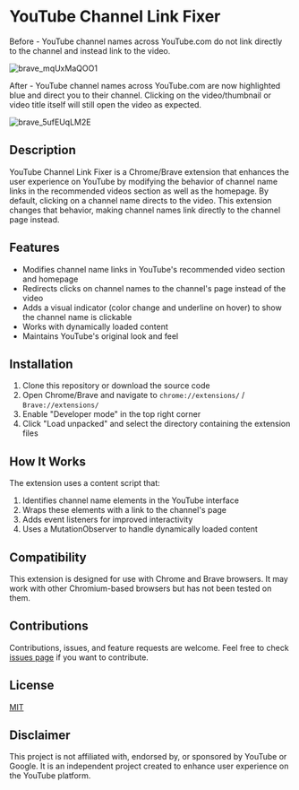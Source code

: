 # YouTube Channel Link Fixer

Before - YouTube channel names across YouTube.com do not link directly to the channel and instead link to the video.

![brave_mqUxMaQOO1](https://github.com/user-attachments/assets/900b1864-9e6d-477e-be0e-4ff41deb229e)

After - YouTube channel names across YouTube.com are now highlighted blue and direct you to their channel. Clicking on the video/thumbnail or video title itself will still open the video as expected.

![brave_5ufEUqLM2E](https://github.com/user-attachments/assets/eb739c79-f9a4-428c-83d9-14f799398c15)



## Description
YouTube Channel Link Fixer is a Chrome/Brave extension that enhances the user experience on YouTube by modifying the behavior of channel name links in the recommended videos section as well as the homepage. By default, clicking on a channel name directs to the video. This extension changes that behavior, making channel names link directly to the channel page instead.

## Features
- Modifies channel name links in YouTube's recommended video section and homepage
- Redirects clicks on channel names to the channel's page instead of the video
- Adds a visual indicator (color change and underline on hover) to show the channel name is clickable
- Works with dynamically loaded content
- Maintains YouTube's original look and feel

## Installation
1. Clone this repository or download the source code
2. Open Chrome/Brave and navigate to `chrome://extensions/` / `Brave://extensions/`
3. Enable "Developer mode" in the top right corner
4. Click "Load unpacked" and select the directory containing the extension files

## How It Works
The extension uses a content script that:
1. Identifies channel name elements in the YouTube interface
2. Wraps these elements with a link to the channel's page
3. Adds event listeners for improved interactivity
4. Uses a MutationObserver to handle dynamically loaded content

## Compatibility
This extension is designed for use with Chrome and Brave browsers. It may work with other Chromium-based browsers but has not been tested on them.

## Contributions
Contributions, issues, and feature requests are welcome. Feel free to check [issues page](link-to-your-issues-page) if you want to contribute.

## License
[MIT](https://choosealicense.com/licenses/mit/)

## Disclaimer
This project is not affiliated with, endorsed by, or sponsored by YouTube or Google. It is an independent project created to enhance user experience on the YouTube platform.
